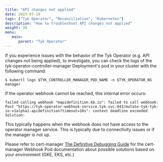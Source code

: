 ```yaml
---
title: "API changes not applied"
date: 2023-07-19
tags: ["Tyk Operator", "Reconciliation", "Kubernetes"]
description: "How to troubleshoot API changes not applied"
weight: 30
menu:
   main:
      parent: "Tyk Operator"
---
```


If you experience issues with the behavior of the Tyk Operator (e.g. API changes not being applied), to investigate, you can check the logs of the tyk-operator-controller-manager Deployment's pod in your cluster with the following command:

```console
$ kubectl logs $TYK_CONTROLLER_MANAGER_POD_NAME -n $TYK_OPERATOR_NS manager
```

If the operator webhook cannot be reached, this internal error occurs:

```console
failed calling webhook "mapidefinition.kb.io": failed to call webhook: Post "https://tyk-operator-webhook-service.tyk.svc:443/mutate-tyk-tyk-io-v1alpha1-apidefinition?timeout=10s": context deadline exceeded
Solution:
```
This typically happens when the webhook does not have access to the operator manager service. This is typically due to connectivity issues or if the manager is not up.

Please refer to cert-manager [The Definitive Debugging Guide](https://cert-manager.io/docs/troubleshooting/webhook/#error-context-deadline-exceeded) for the cert-manager Webhook Pod documentation about possible solutions based on your environment (GKE, EKS, etc.)
